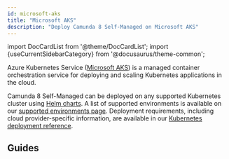 ```yaml
---
id: microsoft-aks
title: "Microsoft AKS"
description: "Deploy Camunda 8 Self-Managed on Microsoft AKS"
---
```


import DocCardList from '@theme/DocCardList';
import {useCurrentSidebarCategory} from '@docusaurus/theme-common';

Azure Kubernetes Service ([Microsoft AKS](https://azure.microsoft.com/products/kubernetes-service/)) is a managed
container orchestration service for deploying and scaling Kubernetes applications in the cloud.

Camunda 8 Self-Managed can be deployed on any supported Kubernetes cluster using [Helm charts](/self-managed/installation-methods/helm/install.md). A list of supported environments is available on our [supported environments page](../../../../../../reference/supported-environments.md). Deployment requirements, including cloud provider-specific information, are available in our [Kubernetes deployment reference](/self-managed/installation-methods/helm/cloud-providers/kubernetes.md).

## Guides

<DocCardList queryString items={useCurrentSidebarCategory().items}/>
